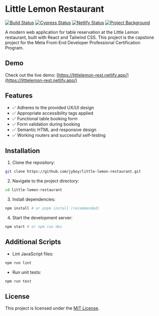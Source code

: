 # Little Lemon Restaurant

[![Build Status](https://img.shields.io/github/actions/workflow/status/jyboy/little-lemon-restaurant/main.yml?branch=main)](https://github.com/jyboy/little-lemon-restaurant/actions/workflows/main.yml)
[![Cypress Status](https://img.shields.io/endpoint?url=https://cloud.cypress.io/badge/simple/nfahnr/main&style=flat&logo=cypress)](https://cloud.cypress.io/projects/nfahnr/runs)
[![Netlify Status](https://api.netlify.com/api/v1/badges/34939cfa-d864-4db0-b0cd-43944fa61457/deploy-status)](https://app.netlify.com/sites/littlelemon-rest/deploys)
[![Project Background](https://img.shields.io/badge/Capstone_Project_-Meta_Frontend_Developer-2a73cc)](https://coursera.org/share/7fac44fbba3ed1449f894efc63c75116)

A modern web application for table reservation at the Little Lemon restaurant, built with React and Tailwind CSS. This project is the capstone project for the Meta Front-End Developer Professional Certification Program.

## Demo

Check out the live demo: [https://littlelemon-rest.netlify.app/](https://littlelemon-rest.netlify.app/)

## Features

- ✅ Adheres to the provided UX/UI design
- ✅ Appropriate accessibility tags applied
- ✅ Functional table booking form
- ✅ Form validation during booking
- ✅ Semantic HTML and responsive design
- ✅ Working routers and successful self-testing

## Installation

1. Clone the repository:

```sh
git clone https://github.com/jyboy/little-lemon-restaurant.git
```

2. Navigate to the project directory:

```sh
cd little-lemon-restaurant
```

3. Install dependencies:

```sh
npm install # or pnpm install (recommended)
```

4. Start the development server:

```sh
npm start # or npm run dev
```

## Additional Scripts

- Lint JavaScript files:

```sh
npm run lint
```

- Run unit tests:

```sh
npm run test
```

## License

This project is licensed under the [MIT License](LICENSE).
